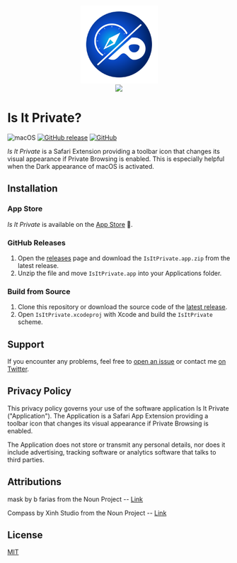 <p align="center">
<img src="Assets/AppIcon.png" alt="Is It Private App Icon" width="175" maxHeight="175" /><br />
<a href="https://itunes.apple.com/de/app/is-it-private/id1440322906?l=en&mt=12"><img src="https://developer.apple.com/app-store/marketing/guidelines/images/badge-download-on-the-mac-app-store.svg" height="42" /></a>
</p>

# Is It Private?

![macOS](https://img.shields.io/badge/platform-macOS-lightgrey.svg)
[![GitHub release](https://img.shields.io/github/release/ffittschen/isitprivate.svg)](https://github.com/ffittschen/IsItPrivate/releases/latest)
[![GitHub](https://img.shields.io/github/license/ffittschen/isitprivate.svg)](https://github.com/ffittschen/IsItPrivate/blob/master/LICENSE)

_Is It Private_ is a Safari Extension providing a toolbar icon that changes its visual appearance if Private Browsing is enabled. This is especially helpful when the Dark appearance of macOS is activated.


## Installation

### App Store

_Is It Private_ is available on the [App Store](https://itunes.apple.com/de/app/is-it-private/id1440322906?l=en&mt=12) 🎉.

### GitHub Releases

1. Open the [releases](/releases) page and download the `IsItPrivate.app.zip` from the latest release.
1. Unzip the file and move `IsItPrivate.app` into your Applications folder.


### Build from Source

1. Clone this repository or download the source code of the [latest release](/releases/latest).
1. Open `IsItPrivate.xcodeproj` with Xcode and build the `IsItPrivate` scheme.


## Support

If you encounter any problems, feel free to [open an issue](/issues) or contact me [on Twitter](https://twitter.com/flofi).


## Privacy Policy

This privacy policy governs your use of the software application Is It Private ("Application"). The Application is a Safari App Extension providing a toolbar icon that changes its visual appearance if Private Browsing is enabled.

The Application does not store or transmit any personal details, nor does it include advertising, tracking software or analytics software that talks to third parties.


## Attributions

mask by b farias from the Noun Project -- [Link](https://thenounproject.com/browse/?i=795831)

Compass by Xinh Studio from the Noun Project -- [Link](https://thenounproject.com/browse/?i=51854)

## License

[MIT](LICENSE)
